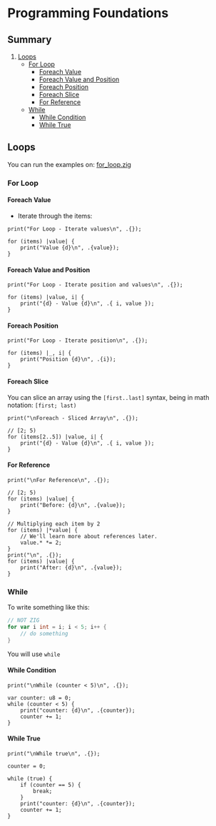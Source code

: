 # Programming Foundations

## Summary
1. [Loops](#loops)
    - [For Loop](#for-loop)
        - [Foreach Value](#foreach-value)
        - [Foreach Value and Position](#foreach-value-and-position)
        - [Foreach Position](#foreach-position)
        - [Foreach Slice](#foreach-slice)
        - [For Reference](#for-reference)
    - [While](#while)
        - [While Condition](#while-condition)
        - [While True](#while-true)
## Loops
You can run the examples on: [for_loop.zig](./for_loop.zig)

### For Loop

#### Foreach Value
- Iterate through the items:
```zig
print("For Loop - Iterate values\n", .{});

for (items) |value| {
    print("Value {d}\n", .{value});
}
```

#### Foreach Value and Position
```zig
print("For Loop - Iterate position and values\n", .{});

for (items) |value, i| {
    print("{d} - Value {d}\n", .{ i, value });
}
```

#### Foreach Position
```zig
print("For Loop - Iterate position\n", .{});

for (items) |_, i| {
    print("Position {d}\n", .{i});
}
```

#### Foreach Slice
You can slice an array using the `[first..last]` syntax, being in math notation: `[first; last)`
```zig
print("\nForeach - Sliced Array\n", .{});

// [2; 5)
for (items[2..5]) |value, i| {
    print("{d} - Value {d}\n", .{ i, value });
}
```

#### For Reference
```zig
print("\nFor Reference\n", .{});

// [2; 5)
for (items) |value| {
    print("Before: {d}\n", .{value});
}

// Multiplying each item by 2
for (items) |*value| {
    // We'll learn more about references later.
    value.* *= 2;
}
print("\n", .{});
for (items) |value| {
    print("After: {d}\n", .{value});
}
```

### While
To write something like this:
```go
// NOT ZIG
for var i int = i; i < 5; i++ {
    // do something
}
```
You will use `while`

#### While Condition
```zig
print("\nWhile (counter < 5)\n", .{});

var counter: u8 = 0;
while (counter < 5) {
    print("counter: {d}\n", .{counter});
    counter += 1;
}
```
#### While True
```zig
print("\nWhile true\n", .{});

counter = 0;

while (true) {
    if (counter == 5) {
        break;
    }
    print("counter: {d}\n", .{counter});
    counter += 1;
}
```
